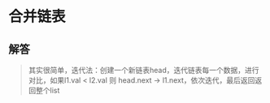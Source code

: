 # 合并链表

## 解答
> 其实很简单，迭代法：创建一个新链表head，迭代链表每一个数据，进行对比，如果l1.val < l2.val 则 head.next -> l1.next，依次迭代，最后返回返回整个list
